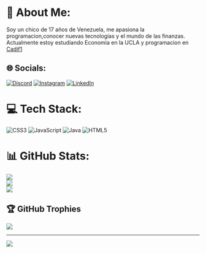 # 💫 About Me:
Soy un chico de 17 años de Venezuela, me apasiona la programacion,conocer nuevas tecnologias y el mundo de las finanzas. Actualmente estoy estudiando Economia en la UCLA y programacion en [Cadif1](https://cadif1.com/)


## 🌐 Socials:
[![Discord](https://img.shields.io/badge/Discord-%237289DA.svg?logo=discord&logoColor=white)](https://discord.gg/@Ch19) [![Instagram](https://img.shields.io/badge/Instagram-%23E4405F.svg?logo=Instagram&logoColor=white)](https://www.instagram.com/christianlacruzzz/) [![LinkedIn](https://img.shields.io/badge/LinkedIn-%230077B5.svg?logo=linkedin&logoColor=white)](https://linkedin.com/in/ChristianLaCruz) 

# 💻 Tech Stack:
![CSS3](https://img.shields.io/badge/css3-%231572B6.svg?style=for-the-badge&logo=css3&logoColor=white) ![JavaScript](https://img.shields.io/badge/javascript-%23323330.svg?style=for-the-badge&logo=javascript&logoColor=%23F7DF1E) ![Java](https://img.shields.io/badge/java-%23ED8B00.svg?style=for-the-badge&logo=java&logoColor=white) ![HTML5](https://img.shields.io/badge/html5-%23E34F26.svg?style=for-the-badge&logo=html5&logoColor=white)
# 📊 GitHub Stats:
![](https://github-readme-stats.vercel.app/api?username=CH19&theme=great-gatsby&hide_border=false&include_all_commits=false&count_private=false)<br/>
![](https://github-readme-streak-stats.herokuapp.com/?user=CH19&theme=great-gatsby&hide_border=false)<br/>
![](https://github-readme-stats.vercel.app/api/top-langs/?username=CH19&theme=great-gatsby&hide_border=false&include_all_commits=false&count_private=false&layout=compact)

## 🏆 GitHub Trophies
![](https://github-profile-trophy.vercel.app/?username=CH19&theme=radical&no-frame=false&no-bg=true&margin-w=4)

---
[![](https://visitcount.itsvg.in/api?id=CH19&icon=0&color=0)](https://visitcount.itsvg.in)

<!-- Proudly created with GPRM ( https://gprm.itsvg.in ) -->
